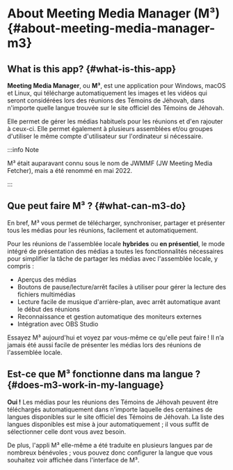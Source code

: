 # About Meeting Media Manager (M³) {#about-meeting-media-manager-m3}

## What is this app? {#what-is-this-app}

**Meeting Media Manager**, ou **M³**, est une application pour Windows, macOS et Linux, qui télécharge automatiquement les images et les vidéos qui seront considérées lors des réunions des Témoins de Jéhovah, dans n'importe quelle langue trouvée sur le site officiel des Témoins de Jéhovah.

Elle permet de gérer les médias habituels pour les réunions et d'en rajouter à ceux-ci. Elle permet également à plusieurs assemblées et/ou groupes d'utiliser le même compte d'utilisateur sur l'ordinateur si nécessaire.

:::info Note

M³ était auparavant connu sous le nom de JWMMF (JW Meeting Media Fetcher), mais a été renommé en mai 2022.

:::

## Que peut faire M³ ? {#what-can-m3-do}

En bref, M³ vous permet de télécharger, synchroniser, partager et présenter tous les médias pour les réunions, facilement et automatiquement.

Pour les réunions de l'assemblée locale **hybrides** ou **en présentiel**, le mode intégré de présentation des médias a toutes les fonctionnalités nécessaires pour simplifier la tâche de partager les médias avec l'assemblée locale, y compris :

- Aperçus des médias
- Boutons de pause/lecture/arrêt faciles à utiliser pour gérer la lecture des fichiers multimédias
- Lecture facile de musique d'arrière-plan, avec arrêt automatique avant le début des réunions
- Reconnaissance et gestion automatique des moniteurs externes
- Intégration avec OBS Studio

<!-- As for fully **remote** congregation Zoom meetings, the inbuilt MP4 conversion feature in M³ enables you to share media files of all types easily, using Zoom's native MP4 sharing feature. -->

Essayez M³ aujourd'hui et voyez par vous-même ce qu'elle peut faire ! Il n’a jamais été aussi facile de présenter les médias lors des réunions de l'assemblée locale.

## Est-ce que M³ fonctionne dans ma langue ? {#does-m3-work-in-my-language}

**Oui !** Les médias pour les réunions des Témoins de Jéhovah peuvent être téléchargés automatiquement dans n'importe laquelle des centaines de langues disponibles sur le site officiel des Témoins de Jéhovah. La liste des langues disponibles est mise à jour automatiquement ; il vous suffit de sélectionner celle dont vous avez besoin.

De plus, l'appli M³ elle-même a été traduite en plusieurs langues par de nombreux bénévoles ; vous pouvez donc configurer la langue que vous souhaitez voir affichée dans l'interface de M³.
